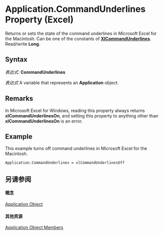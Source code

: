 
# Application.CommandUnderlines Property (Excel)

Returns or sets the state of the command underlines in Microsoft Excel for the Macintosh. Can be one of the constants of  **[XlCommandUnderlines](bb2983a1-ea3a-5761-51fa-ebfcb7442136.md)**. Read/write **Long**.


## Syntax

 _表达式_. **CommandUnderlines**

 _表达式_ A variable that represents an **Application** object.


## Remarks

In Microsoft Excel for Windows, reading this property always returns  **xlCommandUnderlinesOn**, and setting this property to anything other than **xlCommandUnderlinesOn** is an error.


## Example

This example turns off command underlines in Microsoft Excel for the Macintosh.


```
Application.CommandUnderlines = xlCommandUnderlinesOff
```


## 另请参阅


#### 概念


[Application Object](19b73597-5cf9-4f56-8227-b5211f657f6f.md)
#### 其他资源


[Application Object Members](http://msdn.microsoft.com/library/4cb9ca42-8d07-cc9c-2d80-4eb9a5921e1e%28Office.15%29.aspx)
